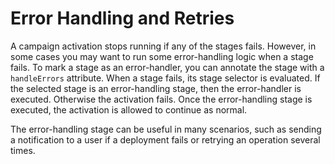 # Error Handling and Retries

A campaign activation stops running if any of the stages fails. However, in some cases you may want to run some error-handling logic when a stage fails. To mark a stage as an error-handler, you can annotate the stage with a `handleErrors` attribute. When a stage fails, its stage selector is evaluated. If the selected stage is an error-handling stage, then the error-handler is executed. Otherwise the activation fails. Once the error-handling stage is executed, the activation is allowed to continue as normal. 

The error-handling stage can be useful in many scenarios, such as sending a notification to a user if a deployment fails or retrying an operation several times.
